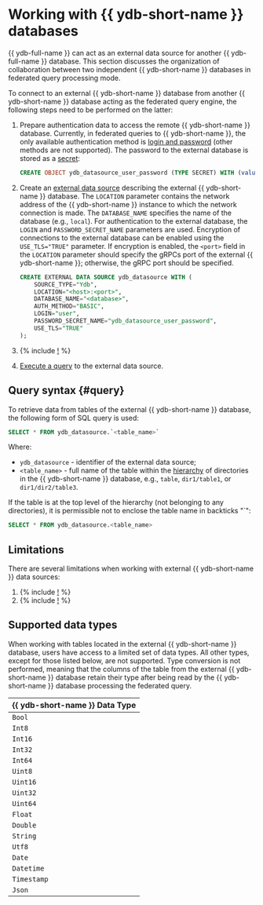 # Working with {{ ydb-short-name }} databases

{{ ydb-full-name }} can act as an external data source for another {{ ydb-full-name }} database. This section discusses the organization of collaboration between two independent {{ ydb-short-name }} databases in federated query processing mode.

To connect to an external {{ ydb-short-name }} database from another {{ ydb-short-name }} database acting as the federated query engine, the following steps need to be performed on the latter:

1. Prepare authentication data to access the remote {{ ydb-short-name }} database. Currently, in federated queries to {{ ydb-short-name }}, the only available authentication method  is [login and password](../../concepts/auth.md#static-credentials) (other methods are not supported). The password to the external database is stored as a [secret](../datamodel/secrets.md):

    ```sql
    CREATE OBJECT ydb_datasource_user_password (TYPE SECRET) WITH (value = "<password>");
    ```

2. Create an [external data source](../datamodel/external_data_source.md) describing the external {{ ydb-short-name }} database. The `LOCATION` parameter contains the network address of the {{ ydb-short-name }} instance to which the network connection is made. The `DATABASE_NAME` specifies the name of the database (e.g., `local`). For authentication to the external database, the `LOGIN` and `PASSWORD_SECRET_NAME` parameters are used. Encryption of connections to the external database can be enabled using the `USE_TLS="TRUE"` parameter. If encryption is enabled, the `<port>` field in the `LOCATION` parameter should specify the gRPCs port of the external {{ ydb-short-name }}; otherwise, the gRPC port should be specified.

    ```sql
    CREATE EXTERNAL DATA SOURCE ydb_datasource WITH (
        SOURCE_TYPE="Ydb",
        LOCATION="<host>:<port>",
        DATABASE_NAME="<database>",
        AUTH_METHOD="BASIC",
        LOGIN="user",
        PASSWORD_SECRET_NAME="ydb_datasource_user_password",
        USE_TLS="TRUE"
    );
    ```

3. {% include [!](_includes/connector_deployment.md) %}
4. [Execute a query](#query) to the external data source.

## Query syntax {#query}

To retrieve data from tables of the external {{ ydb-short-name }} database, the following form of SQL query is used:

```sql
SELECT * FROM ydb_datasource.`<table_name>`
```

Where:

- `ydb_datasource` - identifier of the external data source;
- `<table_name>` - full name of the table within the [hierarchy](../../concepts/index.html#ydb-hierarchy) of directories in the {{ ydb-short-name }} database, e.g., `table`, `dir1/table1`, or `dir1/dir2/table3`.

If the table is at the top level of the hierarchy (not belonging to any directories), it is permissible not to enclose the table name in backticks "\`":

```sql
SELECT * FROM ydb_datasource.<table_name>
```

## Limitations

There are several limitations when working with external {{ ydb-short-name }} data sources:

1. {% include [!](_includes/supported_requests.md) %}
1. {% include [!](_includes/predicate_pushdown.md) %}

## Supported data types

When working with tables located in the external {{ ydb-short-name }} database, users have access to a limited set of data types. All other types, except for those listed below, are not supported. Type conversion is not performed, meaning that the columns of the table from the external {{ ydb-short-name }} database retain their type after being read by the {{ ydb-short-name }} database processing the federated query.

|{{ ydb-short-name }} Data Type|
|----|
|`Bool`|
|`Int8`|
|`Int16`|
|`Int32`|
|`Int64`|
|`Uint8`|
|`Uint16`|
|`Uint32`|
|`Uint64`|
|`Float`|
|`Double`|
|`String`|
|`Utf8`|
|`Date`|
|`Datetime`|
|`Timestamp`|
|`Json`|